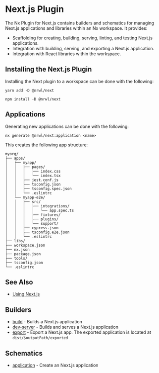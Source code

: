 # Next.js Plugin

The Nx Plugin for Next.js contains builders and schematics for managing Next.js applications and libraries within an Nx workspace. It provides:

- Scaffolding for creating, building, serving, linting, and testing Next.js applications.
- Integration with building, serving, and exporting a Next.js application.
- Integration with React libraries within the workspace.

## Installing the Next.js Plugin

Installing the Next plugin to a workspace can be done with the following:

```shell script
yarn add -D @nrwl/next
```

```shell script
npm install -D @nrwl/next
```

## Applications

Generating new applications can be done with the following:

```shell script
nx generate @nrwl/next:application <name>
```

This creates the following app structure:

```treeview
myorg/
├── apps/
│   ├── myapp/
│   │   ├── pages/
│   │   │   ├── index.css
│   │   │   └── index.tsx
│   │   ├── jest.conf.js
│   │   ├── tsconfig.json
│   │   ├── tsconfig.spec.json
│   │   └── .eslintrc
│   └── myapp-e2e/
│   │   ├── src/
│   │   │   ├── integrations/
│   │   │   │   └── app.spec.ts
│   │   │   ├── fixtures/
│   │   │   ├── plugins/
│   │   │   └── support/
│   │   ├── cypress.json
│   │   ├── tsconfig.e2e.json
│   │   └── .eslintrc
├── libs/
├── workspace.json
├── nx.json
├── package.json
├── tools/
├── tsconfig.json
└── .eslintrc
```

## See Also

- [Using Next.js](https://nextjs.org/docs/getting-started)

## Builders

- [build](/{{framework}}/plugins_next_builders/build) - Builds a Next.js application
- [dev-server](/{{framework}}/plugins_next_builders/dev-server) - Builds and serves a Next.js application
- [export](/{{framework}}/plugins_next_builders/package) - Export a Next.js app. The exported application is located at `dist/$outputPath/exported`

## Schematics

- [application](/{{framework}}/plugins_next_schematics/application) - Create an Next.js application
